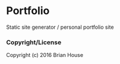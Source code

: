 # Portfolio

Static site generator / personal portfolio site

### Copyright/License

Copyright (c) 2016 Brian House
